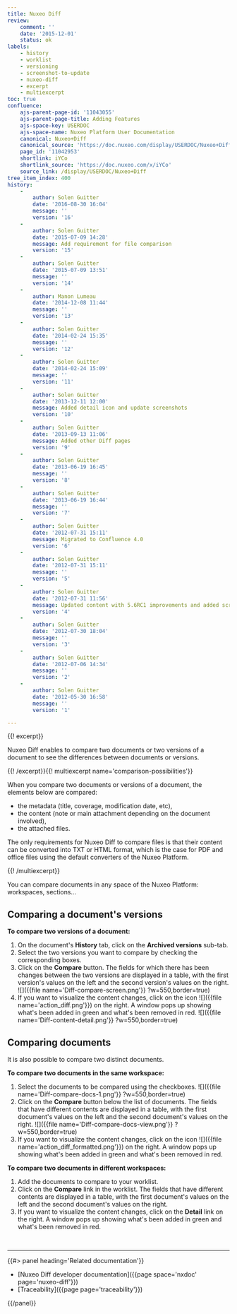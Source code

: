 ```yaml
---
title: Nuxeo Diff
review:
    comment: ''
    date: '2015-12-01'
    status: ok
labels:
    - history
    - worklist
    - versioning
    - screenshot-to-update
    - nuxeo-diff
    - excerpt
    - multiexcerpt
toc: true
confluence:
    ajs-parent-page-id: '11043055'
    ajs-parent-page-title: Adding Features
    ajs-space-key: USERDOC
    ajs-space-name: Nuxeo Platform User Documentation
    canonical: Nuxeo+Diff
    canonical_source: 'https://doc.nuxeo.com/display/USERDOC/Nuxeo+Diff'
    page_id: '11042953'
    shortlink: iYCo
    shortlink_source: 'https://doc.nuxeo.com/x/iYCo'
    source_link: /display/USERDOC/Nuxeo+Diff
tree_item_index: 400
history:
    -
        author: Solen Guitter
        date: '2016-08-30 16:04'
        message: ''
        version: '16'
    -
        author: Solen Guitter
        date: '2015-07-09 14:28'
        message: Add requirement for file comparison
        version: '15'
    -
        author: Solen Guitter
        date: '2015-07-09 13:51'
        message: ''
        version: '14'
    -
        author: Manon Lumeau
        date: '2014-12-08 11:44'
        message: ''
        version: '13'
    -
        author: Solen Guitter
        date: '2014-02-24 15:35'
        message: ''
        version: '12'
    -
        author: Solen Guitter
        date: '2014-02-24 15:09'
        message: ''
        version: '11'
    -
        author: Solen Guitter
        date: '2013-12-11 12:00'
        message: Added detail icon and update screenshots
        version: '10'
    -
        author: Solen Guitter
        date: '2013-09-13 11:06'
        message: Added other Diff pages
        version: '9'
    -
        author: Solen Guitter
        date: '2013-06-19 16:45'
        message: ''
        version: '8'
    -
        author: Solen Guitter
        date: '2013-06-19 16:44'
        message: ''
        version: '7'
    -
        author: Solen Guitter
        date: '2012-07-31 15:11'
        message: Migrated to Confluence 4.0
        version: '6'
    -
        author: Solen Guitter
        date: '2012-07-31 15:11'
        message: ''
        version: '5'
    -
        author: Solen Guitter
        date: '2012-07-31 11:56'
        message: Updated content with 5.6RC1 improvements and added screenshots
        version: '4'
    -
        author: Solen Guitter
        date: '2012-07-30 18:04'
        message: ''
        version: '3'
    -
        author: Solen Guitter
        date: '2012-07-06 14:34'
        message: ''
        version: '2'
    -
        author: Solen Guitter
        date: '2012-05-30 16:58'
        message: ''
        version: '1'

---
```

{{! excerpt}}

Nuxeo Diff enables to compare two documents or two versions of a document to see the differences between documents or versions.

{{! /excerpt}}{{! multiexcerpt name='comparison-possibilities'}}

When you compare two documents or versions of a document, the elements below are compared:

*   the metadata (title, coverage, modification date, etc),
*   the content (note or main attachment depending on the document involved),
*   the attached files.

The only requirements for Nuxeo Diff to compare files is that their content can be converted into TXT or HTML format, which is the case for PDF and office files using the default converters of the Nuxeo Platform.

{{! /multiexcerpt}}

You can compare documents in any space of the Nuxeo Platform: workspaces, sections...

## Comparing a document's versions

**To compare two versions of a document:**

1.  On the document's **History** tab, click on the **Archived versions** sub-tab.
2.  Select the two versions you want to compare by checking the corresponding boxes.
3.  Click on the **Compare** button.
    The fields for which there has been changes between the two versions are displayed in a table, with the first version's values on the left and the second version's values on the right.
    ![]({{file name='Diff-compare-screen.png'}} ?w=550,border=true)
4.  If you want to visualize the content changes, click on the icon ![]({{file name='action_diff.png'}}) on the right.
    A window pops up showing what's been added in green and what's been removed in red.
    ![]({{file name='Diff-content-detail.png'}} ?w=550,border=true)

## Comparing documents

It is also possible to compare two distinct documents.

**To compare two documents in the same workspace:**

1.  Select the documents to be compared using the checkboxes.
    ![]({{file name='Diff-compare-docs-1.png'}} ?w=550,border=true)
2.  Click on the **Compare** button below the list of documents.
    The fields that have different contents are displayed in a table, with the first document's values on the left and the second document's values on the right.
    ![]({{file name='Diff-compare-docs-view.png'}} ?w=550,border=true)
3.  If you want to visualize the content changes, click on the icon ![]({{file name='action_diff_formatted.png'}}) on the right.
    A window pops up showing what's been added in green and what's been removed in red.

**To compare two documents in different workspaces:**

1.  Add the documents to compare to your worklist.
2.  Click on the **Compare** link in the worklist.
    The fields that have different contents are displayed in a table, with the first document's values on the left and the second document's values on the right.
3.  If you want to visualize the content changes, click on the **Detail** link on the right.
    A window pops up showing what's been added in green and what's been removed in red.

&nbsp;

* * *

<div class="row" data-equalizer data-equalize-on="medium"><div class="column medium-6">{{#> panel heading='Related documentation'}}

*   [Nuxeo Diff developer documentation]({{page space='nxdoc' page='nuxeo-diff'}})
*   [Traceability]({{page page='traceability'}})

{{/panel}}</div><div class="column medium-6">

&nbsp;

</div></div>
